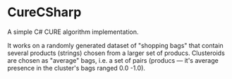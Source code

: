 # CureCSharp
A simple C# CURE algorithm implementation.

It works on a randomly generated dataset of "shopping bags" that contain several products (strings) chosen from a larger set of producs.
Clusteroids are chosen as "average" bags, i.e. a set of pairs (producs — it's average presence in the cluster's bags ranged 0.0 -1.0).
